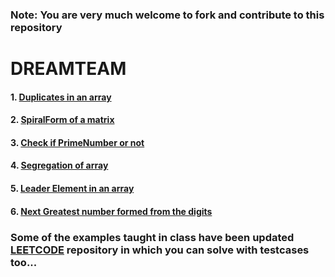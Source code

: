 ### Note:  You are very much welcome to fork and contribute to this repository
# DREAMTEAM

#### 1. [Duplicates in an array](https://github.com/Chandu71202/DREAMTEAM/blob/main/Duplicates.cpp) 

#### 2. [SpiralForm of a matrix](https://github.com/Chandu71202/DREAMTEAM/blob/main/SpiralForm.cpp0)
#### 3. [Check if PrimeNumber or not](https://github.com/Chandu71202/DREAMTEAM/blob/main/PrimeNumber.cpp)

#### 4. [Segregation of array ](https://github.com/Chandu71202/DREAMTEAM/blob/main/Segregation.cpp)

#### 5. [Leader Element in an array](https://github.com/Chandu71202/DREAMTEAM/blob/main/LeaderEle.cpp)
#### 6. [Next Greatest number formed from the digits](https://github.com/Chandu71202/DREAMTEAM/blob/main/NextGreatestNumFormed.py)

### Some of the examples taught in class have been updated [LEETCODE](https://github.com/Chandu71202/LEETCODE) repository in which you can solve with testcases too...
